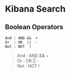 # Kibana Search

## Boolean Operators 
  
``` 
And : AND &&  +  
Or  : OR  ||  -  
Not : NOT  !  
```


> And : AND &&  +  
> Or  : OR  ||  -  
> Not : NOT  !  
